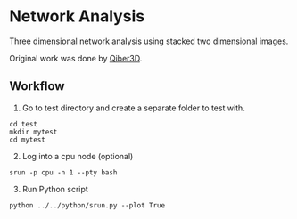 # Network Analysis
Three dimensional network analysis using stacked two dimensional images.

Original work was done by [Qiber3D](https://github.com/theia-dev/Qiber3D).

## Workflow
1. Go to test directory and create a separate folder to test with.
```
cd test
mkdir mytest
cd mytest
```

2. Log into a cpu node (optional)
```
srun -p cpu -n 1 --pty bash
```

3. Run Python script
```
python ../../python/srun.py --plot True
```
